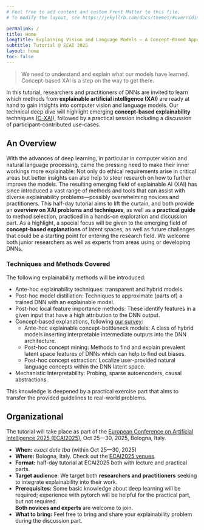 ```yaml
---
# Feel free to add content and custom Front Matter to this file.
# To modify the layout, see https://jekyllrb.com/docs/themes/#overriding-theme-defaults

permalink: /
title: Home
longtitle: Explaining Vision and Language Models — A Concept-Based Approach
subtitle: Tutorial @ ECAI 2025
layout: home
toc: false
---
```


> We need to understand and explain what our models have learned. Concept-based XAI is a step on the way to get there.


In this tutorial, researchers and practitioners of DNNs are invited to learn
which methods from **explainable artificial intelligence (XAI)** are ready at hand
to gain insights into computer vision and language models.
Our technical deep dive will highlight emerging **concept-based explainability** techniques ([C-XAI](https://arxiv.org/abs/2409.13456)),
followed by a practical session including a discussion of participant-contributed use-cases.


## An Overview
With the advances of deep learning, in particular in computer vision and natural
language processing, came the pressing need to make their inner workings more
explainable: Not only do ethical requirements arise in critical areas but better insights
can also help to steer research on how to further improve the models. The resulting
emerging field of explainable AI (XAI) has since introduced a vast range of methods
and tools that can assist with diverse explainability problems—possibly overwhelming
novices and practitioners.
This half-day tutorial aims to lift the curtain, and both provide an **overview on XAI
problems and techniques**, as well as a **practical guide** to method selection, practiced in
a hands-on exploration and discussion part. As a highlight, a special focus will be given
to the emerging field of **concept-based explanations** of latent spaces, as well as future
challenges that could be a starting point for entering the research field. We welcome
both junior researchers as well as experts from areas using or developing DNNs.


### Techniques and Methods Covered
The following explainability methods will be introduced:

+ Ante-hoc explainability techniques: transparent and hybrid models.
+ Post-hoc model distillation: Techniques to approximate (parts of) a trained DNN with an
explainable model.
+ Post-hoc local feature importance methods: These identify features in a given input that have
a high attribution to the DNN output.
+ Concept-based explanations, following [our survey](https://arxiv.org/abs/2409.13456):
  - Ante-hoc explainable concept-bottleneck models: A class of hybrid models inserting interpretable intermediate outputs into the DNN architecture.
  - Post-hoc concept mining: Methods to find and explain prevalent latent space features of
DNNs which can help to find out biases.
  - Post-hoc concept extraction: Localize user-provided natural language concepts within the DNN latent space.
+ Mechanistic Interpretability: Probing, sparse autoencoders, causal abstractions.

This knowledge is deepened by a practical exercise part that aims to transfer the provided guidelines to real-world problems.

## Organizational
The tutorial will take place as part of the [European Conference on Artificial Intelligence 2025 (ECAI2025)](https://ecai2025.eu), Oct 25—30, 2025, Bologna, Italy.

- **When:** *exact date tba* (within Oct 25—30, 2025) <!-- TODO-->
- **Where:** Bologna, Italy. Check out the [ECAI2025 venues](https://ecai2025.org/venues/).
- **Format:** half-day tutorial at ECAI2025 both with lecture and practical parts.
- **Target audience**: We target both **researchers and practitioners** seeking to integrate explainability into their work.
- **Prerequisites:** Some basic knowledge about deep learning will be required; experience with pytorch will be helpful for the practical part, but not required.  
  **Both novices and experts** are welcome to join.
- **What to bring:** Feel free to bring and share your  explainability problem during the discussion part.


